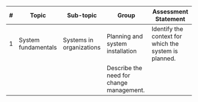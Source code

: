 #|Topic|Sub-topic|Group|Assessment Statement
-|-----|---------|-----|--------------------
1|System fundamentals|Systems in organizations|Planning and system installation|Identify the context for which the system is planned.
||||Describe the need for change management.
